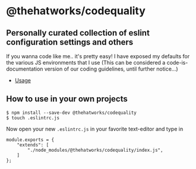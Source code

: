 # @thehatworks/codequality

## Personally curated collection of eslint configuration settings and others

If you wanna code like me.. it's pretty easy! I have exposed my defaults for the various JS environments that I use
(This can be considered a code-is-documentation version of our coding guidelines, until further notice...)


* [Usage](#how-to-use-in-your-own-projects)

## How to use in your own projects

    $ npm install --save-dev @thehatworks/codequality
    $ touch .eslintrc.js

Now open your new `.eslintrc.js` in your favorite text-editor and type in

    module.exports = {
        "extends": [
            "./node_modules/@thehatworks/codequality/index.js",
        ]
    };
